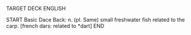 TARGET DECK
ENGLISH

START
Basic
Dace
Back: n. (pl. Same) small freshwater fish related to the carp. [french dars: related to *dart]
END
